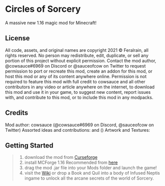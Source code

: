 # Circles of Sorcery 
A massive new 1.16 magic mod for Minecraft!

## License
All code, assets, and original names are copyright 2021 © Feralrain, all rights reserved.
No person may redistribute, edit, duplicate, or sell any portion of this project without explicit permission. Contact the mod author, @cowsauce#6969 on Discord or @sauceofcow on Twitter to request permission to port or recreate this mod, create an addon for this mod, or host this mod or any of its content anywhere online. Permission is not required to feature this mod with full credit to cowsauce and all other contributors in any video or article anywhere on the internet, to download this mod and use it in your game, to suggest new content, report issues with, and contribute to this mod, or to include this mod in any modpacks. 

## Credits
Mod author: cowsauce (@cowsauce#6969 on Discord, @sauceofcow on Twitter)
Assorted ideas and contributions: and ()
Artwork and Textures: 

## Getting Started

> 1) download the mod from [Curseforge]()
> 2) install MCForge 1.16 Recommended from [here](http://files.minecraftforge.net/)
> 3) drag the mod .jar file into your Mods folder and launch the game!
> 4) visit the [Wiki](https://github.com/CowsauceDev/circlesofsorcery/wiki) or drop a Book and Quil into a body of Infused Neptis ingame to unlock all the arcane secrets of the world of Sorcery.
